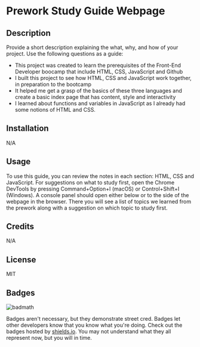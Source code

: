 # Prework Study Guide Webpage

## Description

Provide a short description explaining the what, why, and how of your project. Use the following questions as a guide:

- This project was created to learn the prerequisites of the Front-End Developer boocamp that include HTML, CSS, JavaScript and Github
- I built this project to see how HTML, CSS and JavaScript work together, in preparation to the bootcamp
- It helped me get a grasp of the basics of these three languages and create a basic index page that has content, style and interactivity
- I learned about functions and variables in JavaScript as I already had some notions of HTML and CSS. 

## Installation

N/A

## Usage

To use this guide, you can review the notes in each section: HTML, CSS and JavaScript.
For suggestions on what to study first, open the Chrome DevTools by pressing Command+Option+I (macOS) or Control+Shift+I (Windows). A console panel should open either below or to the side of the webpage in the browser. There you will see a list of topics we learned from the prework along with a suggestion on which topic to study first.

## Credits

N/A

## License

MIT

## Badges

![badmath](https://img.shields.io/github/languages/top/nielsenjared/badmath)

Badges aren't necessary, but they demonstrate street cred. Badges let other developers know that you know what you're doing. Check out the badges hosted by [shields.io](https://shields.io/). You may not understand what they all represent now, but you will in time.

